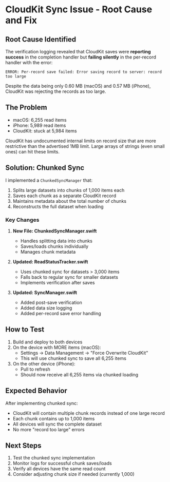 # CloudKit Sync Issue - Root Cause and Fix

## Root Cause Identified

The verification logging revealed that CloudKit saves were **reporting success** in the completion handler but **failing silently** in the per-record handler with the error:

```
ERROR: Per-record save failed: Error saving record to server: record too large
```

Despite the data being only 0.60 MB (macOS) and 0.57 MB (iPhone), CloudKit was rejecting the records as too large.

## The Problem

- macOS: 6,255 read items
- iPhone: 5,989 read items  
- CloudKit: stuck at 5,984 items

CloudKit has undocumented internal limits on record size that are more restrictive than the advertised 1MB limit. Large arrays of strings (even small ones) can hit these limits.

## Solution: Chunked Sync

I implemented a `ChunkedSyncManager` that:

1. Splits large datasets into chunks of 1,000 items each
2. Saves each chunk as a separate CloudKit record
3. Maintains metadata about the total number of chunks
4. Reconstructs the full dataset when loading

### Key Changes

1. **New File: ChunkedSyncManager.swift**
   - Handles splitting data into chunks
   - Saves/loads chunks individually
   - Manages chunk metadata

2. **Updated: ReadStatusTracker.swift**
   - Uses chunked sync for datasets > 3,000 items
   - Falls back to regular sync for smaller datasets
   - Implements verification after saves

3. **Updated: SyncManager.swift**
   - Added post-save verification
   - Added data size logging
   - Added per-record save error handling

## How to Test

1. Build and deploy to both devices
2. On the device with MORE items (macOS):
   - Settings → Data Management → "Force Overwrite CloudKit"
   - This will use chunked sync to save all 6,255 items
3. On the other device (iPhone):
   - Pull to refresh
   - Should now receive all 6,255 items via chunked loading

## Expected Behavior

After implementing chunked sync:
- CloudKit will contain multiple chunk records instead of one large record
- Each chunk contains up to 1,000 items
- All devices will sync the complete dataset
- No more "record too large" errors

## Next Steps

1. Test the chunked sync implementation
2. Monitor logs for successful chunk saves/loads
3. Verify all devices have the same read count
4. Consider adjusting chunk size if needed (currently 1,000)